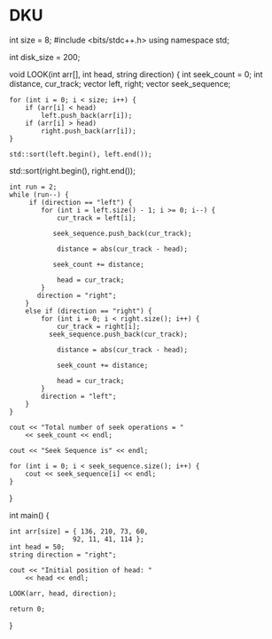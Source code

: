 # DKU
int size = 8;
#include <bits/stdc++.h>
using namespace std;

int disk_size = 200;

void LOOK(int arr[], int head, string direction)
{
    int seek_count = 0;
    int distance, cur_track;
    vector<int> left, right;
    vector<int> seek_sequence;

    for (int i = 0; i < size; i++) {
        if (arr[i] < head)
            left.push_back(arr[i]);
        if (arr[i] > head)
            right.push_back(arr[i]);
    }

    std::sort(left.begin(), left.end());
   std::sort(right.begin(), right.end());

    int run = 2;
    while (run--) {
         if (direction == "left") {
            for (int i = left.size() - 1; i >= 0; i--) {
                cur_track = left[i];

               seek_sequence.push_back(cur_track);

                distance = abs(cur_track - head);

               seek_count += distance;

                head = cur_track;
            }
           direction = "right";
        }
        else if (direction == "right") {
            for (int i = 0; i < right.size(); i++) {
                cur_track = right[i];
              seek_sequence.push_back(cur_track);

                distance = abs(cur_track - head);

                seek_count += distance;

                head = cur_track;
            }
            direction = "left";
        }
    }

    cout << "Total number of seek operations = "
        << seek_count << endl;

    cout << "Seek Sequence is" << endl;

    for (int i = 0; i < seek_sequence.size(); i++) {
        cout << seek_sequence[i] << endl;
    }
}

int main()
{


    int arr[size] = { 136, 210, 73, 60,
                    92, 11, 41, 114 };
    int head = 50;
    string direction = "right";

    cout << "Initial position of head: "
        << head << endl;

    LOOK(arr, head, direction);

    return 0;
}
